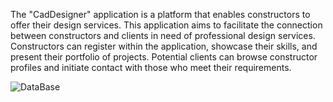 The "CadDesigner" application is a platform that enables constructors to offer their design services. This application aims to facilitate the connection between constructors and clients in need of professional design services. Constructors can register within the application, showcase their skills, and present their portfolio of projects. Potential clients can browse constructor profiles and initiate contact with those who meet their requirements.

![DataBase](https://github.com/DariuszDorsz/CadDesigner/assets/62505882/37f73795-f80b-42a7-aba1-f9ddd42fa545)
